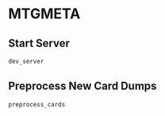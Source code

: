 # MTGMETA

## Start Server

```sh
dev_server
```

## Preprocess New Card Dumps

```sh
preprocess_cards
```
